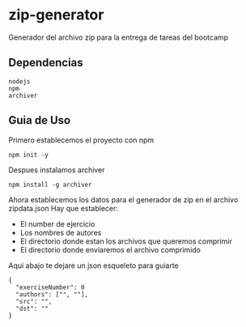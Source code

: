 # zip-generator
Generador del archivo zip para la entrega de tareas del bootcamp

## Dependencias
```
nodejs
npm 
archiver
```

## Guia de Uso

Primero establecemos el proyecto con npm
```
npm init -y
```

Despues instalamos archiver
```
npm install -g archiver
```

Ahora establecemos los datos para el generador de zip en el archivo zipdata.json
Hay que establecer:
- El number de ejercicio
- Los nombres de autores
- El directorio donde estan los archivos que queremos comprimir
- El directorio donde enviaremos el archivo comprimido

Aqui abajo te dejare un json esqueleto para guiarte
```
{
  "exerciseNumber": 0
  "authors": ["", ""],
  "src": "",
  "dst": ""
}
```